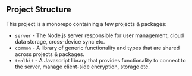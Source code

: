## Project Structure
This project is a monorepo containing a few projects & packages:
- `server` - The Node.js server responsible for user management, cloud data storage, cross-device sync etc.
- `common` - A library of generic functionality and types that are shared across projects & packages.
- `toolkit` - A Javascript library that provides functionality to connect to the server, manage client-side encryption, storage etc.
